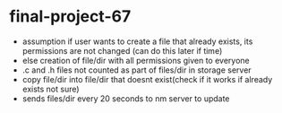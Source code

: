 # final-project-67
- assumption if user wants to create a file that already exists, its permissions are not changed (can do this later if time)
- else creation of file/dir with all permissions given to everyone
- .c and .h files not counted as part of files/dir in storage server
- copy file/dir into file/dir that doesnt exist(check if it works if already exists not sure)
- sends files/dir every 20 seconds to nm server to update 